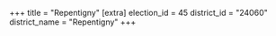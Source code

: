 +++
title = "Repentigny"
[extra]
election_id = 45
district_id = "24060"
district_name = "Repentigny"
+++
